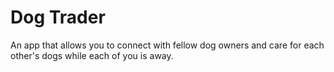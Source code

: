 # Dog Trader
An app that allows you to connect with fellow dog owners and care for each other's dogs while each of you is away.

